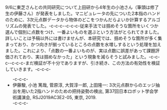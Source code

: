 9/6に東芝さんとの共同研究について上田研から4年生の小池さん（筆頭は修了生の伊藤さん）が発表をしました。マニピュレータの先についた2本指のハンドのために、3次元点群データから物体のどこをつかんだらよいか計算するアルゴリズムの発表でした。-c-c-c--c-c-c-従来手法では掴めそうな箇所をいくつか選んで個別に点数をつけ、一番よいものを選ぶという方法がとられてきました。詳しいことは予稿以外には書けませんが、本研究では、掴めそうな箇所が多く集まっており、かつ向きが揃っているところの点数を水増しするという処理を加えました。これにより、「点数の一番よいものが、実は点数に誤差があって課題評価されており、実は掴めなかった」という現象を減らそうと試みました。-c-c-c--c-c-c-まだ検証が不十分でありますが、引き続き、この方法の有効性を検証していきます。-c-c-c-<ul>-c-c-c- 	<li>伊藤駿, 小池 篤哉, 菅原淳, 大賀淳一郎, 上田隆一: 3次元点群からのエッジ抽出を用いた2指ハンドのための把持姿勢の検出, 第37回日本ロボット学会学術講演会, RSJ2019AC3E2-05, 東京, 2019.</li>-c-c-c-</ul>
